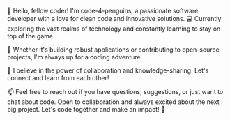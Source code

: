 👋 Hello, fellow coder! I'm code-4-penguins, a passionate software developer with a love for clean code and innovative solutions. 💻 Currently exploring the vast realms of technology and constantly learning to stay on top of the game.

🚀 Whether it's building robust applications or contributing to open-source projects, I'm always up for a coding adventure.

🌱 I believe in the power of collaboration and knowledge-sharing. Let's connect and learn from each other!

📫 Feel free to reach out if you have questions, suggestions, or just want to chat about code. Open to collaboration and always excited about the next big project. Let's code together and make an impact! 🚀

<!---
code-4-penguins/code-4-penguins is a ✨ special ✨ repository because its `README.md` (this file) appears on your GitHub profile.
You can click the Preview link to take a look at your changes.
--->
